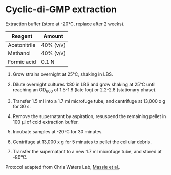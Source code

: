 # Cyclic-di-GMP extraction

Extraction buffer (store at -20°C, replace after 2 weeks).

Reagent      | Amount
------------ | --------------
Acetonitrile | 40% (v/v)
Methanol     | 40% (v/v)
Formic acid  | 0.1 N

1. Grow strains overnight at 25°C, shaking in LBS.

1. Dilute overnight cultures 1:80 in LBS and grow shaking at 25°C until reaching an OD<sub>600</sub> of 1.5-1.8 (late log) or 2.2-2.8 (stationary phase).

1. Transfer 1.5 ml into a 1.7 ml microfuge tube, and centrifuge at 13,000 x g for 30 s.

1. Remove the supernatant by aspiration, resuspend the remaining pellet in 100 μl of cold extraction buffer.

1. Incubate samples at -20°C for 30 minutes.

1. Centrifuge at 13,000 x g for 5 minutes to pellet the cellular debris.

1. Transfer the supernatant to a new 1.7 ml microfuge tube, and stored at -80°C.

Protocol adapted from Chris Waters Lab, [Massie et al.](https://www.ncbi.nlm.nih.gov/pubmed/22802636).
